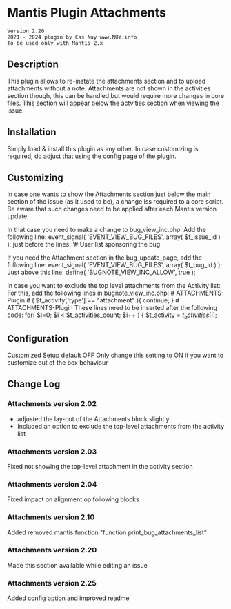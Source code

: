 # 	Mantis Plugin Attachments 
	Version 2.20
	2021 - 2024 plugin by Cas Nuy www.NUY.info
	To be used only with Mantis 2.x
	
## Description	
This plugin allows to re-instate the attachments section and to upload attachments without a note.
Attachments are not shown in the activities section though, this can be handled but would require more changes in core files.
This section will appear below the actvities section when viewing the issue.

## Installation
Simply load & install this plugin as any other.
In case customizing is required, do adjust that using the config page of the plugin.

## Customizing
In case one wants to show the Attachments section just below the main section of the issue (as it used to be), a change iss required to a core script.
Be aware that such changes need to be applied after each Mantis version update.

In that case you need to make a change to bug_view_inc.php.
Add the following line:
event_signal( 'EVENT_VIEW_BUG_FILES', array( $f_issue_id ) );
just before the lines:
'# User list sponsoring the bug

If you need the Attachment section in the bug_update_page, add the following line:
event_signal( 'EVENT_VIEW_BUG_FILES', array( $t_bug_id ) ); 
Just above this line:
define( 'BUGNOTE_VIEW_INC_ALLOW', true );

In case you want to exclude the top level attachments from the Activity list:
For this, add the following lines in bugnote_view_inc.php:
		# ATTACHMENTS-Plugin
		if ( $t_activity['type'] == "attachment" ){
			continue;
		}
		# ATTACHMENTS-Plugin
These lines need to be inserted after the following code:
	for( $i=0; $i < $t_activities_count; $i++ ) {
		$t_activity = $t_activities[$i];
		
## Configuration
Customized Setup	default OFF
Only change this setting to ON if you want to customize out of the box behaviour

## Change Log

### 	Attachments version 2.02
- adjusted the lay-out of the Attachments block slightly
- Included an option to exclude the top-level attachments from the activity list

### 	Attachments version 2.03
Fixed not showing the top-level attachment in the activity section

### 	Attachments version 2.04
Fixed impact on alignment op following blocks

### 	Attachments version 2.10
Added removed mantis function "function print_bug_attachments_list"

### 	Attachments version 2.20
Made this section available while editing an issue

### 	Attachments version 2.25
Added config option and improved readme